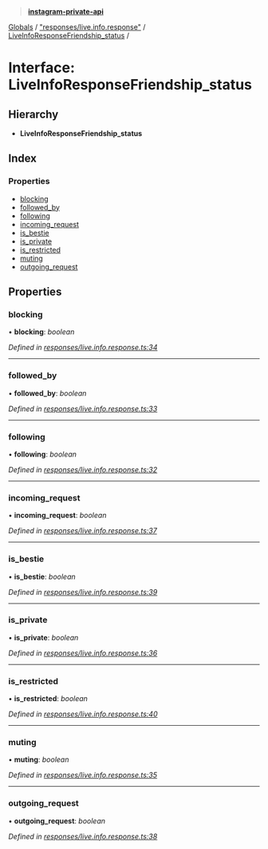 > **[instagram-private-api](../README.md)**

[Globals](../README.md) / ["responses/live.info.response"](../modules/_responses_live_info_response_.md) / [LiveInfoResponseFriendship_status](_responses_live_info_response_.liveinforesponsefriendship_status.md) /

# Interface: LiveInfoResponseFriendship_status

## Hierarchy

* **LiveInfoResponseFriendship_status**

## Index

### Properties

* [blocking](_responses_live_info_response_.liveinforesponsefriendship_status.md#blocking)
* [followed_by](_responses_live_info_response_.liveinforesponsefriendship_status.md#followed_by)
* [following](_responses_live_info_response_.liveinforesponsefriendship_status.md#following)
* [incoming_request](_responses_live_info_response_.liveinforesponsefriendship_status.md#incoming_request)
* [is_bestie](_responses_live_info_response_.liveinforesponsefriendship_status.md#is_bestie)
* [is_private](_responses_live_info_response_.liveinforesponsefriendship_status.md#is_private)
* [is_restricted](_responses_live_info_response_.liveinforesponsefriendship_status.md#is_restricted)
* [muting](_responses_live_info_response_.liveinforesponsefriendship_status.md#muting)
* [outgoing_request](_responses_live_info_response_.liveinforesponsefriendship_status.md#outgoing_request)

## Properties

###  blocking

• **blocking**: *boolean*

*Defined in [responses/live.info.response.ts:34](https://github.com/dilame/instagram-private-api/blob/e9c516c/src/responses/live.info.response.ts#L34)*

___

###  followed_by

• **followed_by**: *boolean*

*Defined in [responses/live.info.response.ts:33](https://github.com/dilame/instagram-private-api/blob/e9c516c/src/responses/live.info.response.ts#L33)*

___

###  following

• **following**: *boolean*

*Defined in [responses/live.info.response.ts:32](https://github.com/dilame/instagram-private-api/blob/e9c516c/src/responses/live.info.response.ts#L32)*

___

###  incoming_request

• **incoming_request**: *boolean*

*Defined in [responses/live.info.response.ts:37](https://github.com/dilame/instagram-private-api/blob/e9c516c/src/responses/live.info.response.ts#L37)*

___

###  is_bestie

• **is_bestie**: *boolean*

*Defined in [responses/live.info.response.ts:39](https://github.com/dilame/instagram-private-api/blob/e9c516c/src/responses/live.info.response.ts#L39)*

___

###  is_private

• **is_private**: *boolean*

*Defined in [responses/live.info.response.ts:36](https://github.com/dilame/instagram-private-api/blob/e9c516c/src/responses/live.info.response.ts#L36)*

___

###  is_restricted

• **is_restricted**: *boolean*

*Defined in [responses/live.info.response.ts:40](https://github.com/dilame/instagram-private-api/blob/e9c516c/src/responses/live.info.response.ts#L40)*

___

###  muting

• **muting**: *boolean*

*Defined in [responses/live.info.response.ts:35](https://github.com/dilame/instagram-private-api/blob/e9c516c/src/responses/live.info.response.ts#L35)*

___

###  outgoing_request

• **outgoing_request**: *boolean*

*Defined in [responses/live.info.response.ts:38](https://github.com/dilame/instagram-private-api/blob/e9c516c/src/responses/live.info.response.ts#L38)*